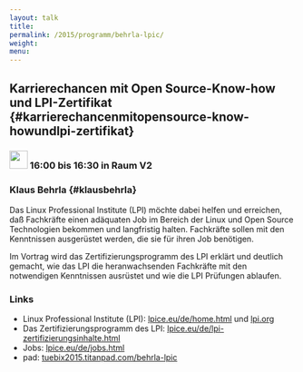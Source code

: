 ```yaml
---
layout: talk
title:
permalink: /2015/programm/behrla-lpic/
weight: 
menu:
---
```

## Karrierechancen mit Open Source-Know-how und LPI-Zertifikat {#karrierechancenmitopensource-know-howundlpi-zertifikat}

### <img height = "32" src="../../../images/talk.svg"> 16:00 bis 16:30 in Raum V2

### Klaus Behrla {#klausbehrla}

Das Linux Professional Institute (LPI) möchte dabei helfen und erreichen, daß Fachkräfte einen adäquaten Job im Bereich der Linux und Open Source Technologien bekommen und langfristig halten. Fachkräfte sollen mit den Kenntnissen ausgerüstet werden, die sie für ihren Job benötigen.

Im Vortrag wird das Zertifizierungsprogramm des LPI erklärt und deutlich gemacht, wie das LPI die heranwachsenden Fachkräfte mit den notwendigen Kenntnissen ausrüstet und wie die LPI Prüfungen ablaufen.

### Links 

- Linux Professional Institute (LPI): <a href="http://www.lpice.eu/de/home.html" target="_blank">lpice.eu/de/home.html</a> und <a href="http://www.lpi.org" target="_blank">lpi.org</a>
- Das Zertifizierungsprogramm des LPI: <a href="http://www.lpice.eu/de/lpi-zertifizierungsinhalte.html" target="_blank">lpice.eu/de/lpi-zertifizierungsinhalte.html</a>
- Jobs: <a href="http://www.lpice.eu/de/jobs.html" target="_blank">lpice.eu/de/jobs.html</a>
- pad: <a href="https://tuebix2015.titanpad.com/behrla-lpic" target="_blank">tuebix2015.titanpad.com/behrla-lpic</a>
